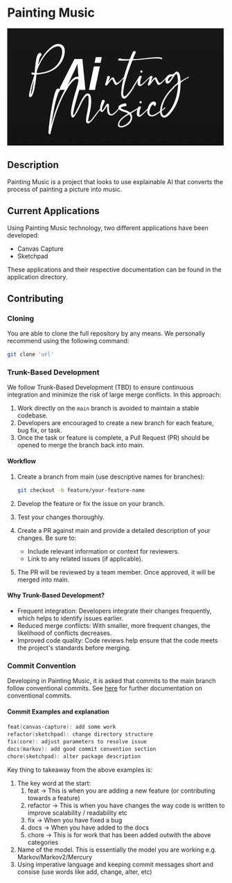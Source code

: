 # Painting Music

![PM Logo](docs/images/pm_logo.png)

## Description

Painting Music is a project that looks to use explainable AI that converts the process of painting a picture into music.

## Current Applications

Using Painting Music technology, two different applications have been developed:

- Canvas Capture
- Sketchpad

These applications and their respective documentation can be found in the application directory.

## Contributing

### Cloning

You are able to clone the full repository by any means.  We personally recommend using the following command:

```bash
git clone 'url'
```

### Trunk-Based Development

We follow Trunk-Based Development (TBD) to ensure continuous integration and minimize the risk of large merge conflicts. In this approach:

1. Work directly on the `main` branch is avoided to maintain a stable codebase.
2. Developers are encouraged to create a new branch for each feature, bug fix, or task.
3. Once the task or feature is complete, a Pull Request (PR) should be opened to merge the branch back into main.

#### Workflow

1. Create a branch from main (use descriptive names for branches):

    ```bash
    git checkout -b feature/your-feature-name
    ```

2. Develop the feature or fix the issue on your branch.
3. Test your changes thoroughly.
4. Create a PR against main and provide a detailed description of your changes. Be sure to:
    - Include relevant information or context for reviewers.
    - Link to any related issues (if applicable).
5. The PR will be reviewed by a team member. Once approved, it will be merged into main.

#### Why Trunk-Based Development?

- Frequent integration: Developers integrate their changes frequently, which helps to identify issues earlier.
- Reduced merge conflicts: With smaller, more frequent changes, the likelihood of conflicts decreases.
- Improved code quality: Code reviews help ensure that the code meets the project's standards before merging.

### Commit Convention

Developing in Painting Music, it is asked that commits to the main branch follow conventional commits. See [here](https://gist.github.com/qoomon/5dfcdf8eec66a051ecd85625518cfd13) for further documentation on conventional commits.

#### Commit Examples and explanation

```powershell
feat(canvas-capture): add some work
refactor(sketchpad): change directory structure
fix(core): adjust parameters to resolve issue
docs(markov): add good commit convention section
chore(sketchpad): alter package description
```

Key thing to takeaway from the above examples is:

1. The key word at the start:
    1. feat -> This is when you are adding a new feature (or contributing towards a feature)
    2. refactor -> This is when you have changes the way code is written to improve scalability / readability etc
    3. fix -> When you have fixed a bug
    4. docs -> When you have added to the docs
    5. chore -> This is for work that has been added outwith the above categories
2. Name of the model.  This is essentially the model you are working e.g. Markov/Markov2/Mercury
3. Using imperative language and keeping commit messages short and consise (use words like add, change, alter, etc)
